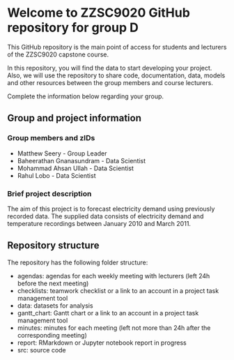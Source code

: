 # Welcome to ZZSC9020 GitHub repository for group D

This GitHub repository is the main point of access for students and lecturers of the ZZSC9020 capstone course. 

In this repository, you will find the data to start developing your project. Also, we will use the repository to share code, documentation, data, models and other resources between the group members and course lecturers.

Complete the information below regarding your group.

## Group and project information

### Group members and zIDs
- Matthew Seery - Group Leader
- Baheerathan Gnanasundram - Data Scientist
- Mohammad Ahsan Ullah - Data Scientist
- Rahul Lobo - Data Scientist

### Brief project description

The aim of this project is to forecast electricity demand using previously recorded data. The supplied data consists of electricity demand and temperature recordings between January 2010 and March 2011.

## Repository structure

The repository has the following folder structure:

- agendas: agendas for each weekly meeting with lecturers (left 24h before the next meeting)
- checklists: teamwork checklist or a link to an account in a project task management tool
- data: datasets for analysis
- gantt_chart: Gantt chart or a link to an account in a project task management tool
- minutes: minutes for each meeting (left not more than 24h after the corresponding meeting)
- report: RMarkdown or Jupyter notebook report in progress
- src: source code
